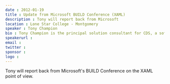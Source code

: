 ```yaml
---
date : 2012-01-19
title : Update from Microsoft BUILD Conference (XAML)
description : Tony will report back from Microsoft
location : Lone Star College - Montgomery
speaker : Tony Champion
bio : Tony Champion is the principal solution consultant for CDS, a software solution company and member of the Microsoft Silverlight Partner Program.  Tony has been developing in Microsoft technologies since 1996 and has experience in web applications, desktop applications, graphics, and real-time software.  He is currently focused on providing professional solutions using the latest technologies, including Silverlight, WPF, SharePoint, AJAX, and WCF.
speakerurl : 
email : 
twitter : 
sponsor : 
logo : 
---
```

Tony will report back from Microsoft's BUILD Conference on the XAML point of view.
